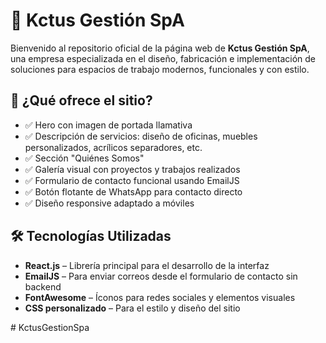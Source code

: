 # 🌵 Kctus Gestión SpA


Bienvenido al repositorio oficial de la página web de **Kctus Gestión SpA**, una empresa especializada en el diseño, fabricación e implementación de soluciones para espacios de trabajo modernos, funcionales y con estilo.


## 🚀 ¿Qué ofrece el sitio?


- ✅ Hero con imagen de portada llamativa
- ✅ Descripción de servicios: diseño de oficinas, muebles personalizados, acrílicos separadores, etc.
- ✅ Sección "Quiénes Somos"
- ✅ Galería visual con proyectos y trabajos realizados
- ✅ Formulario de contacto funcional usando EmailJS
- ✅ Botón flotante de WhatsApp para contacto directo
- ✅ Diseño responsive adaptado a móviles


## 🛠️ Tecnologías Utilizadas


- **React.js** – Librería principal para el desarrollo de la interfaz
- **EmailJS** – Para enviar correos desde el formulario de contacto sin backend
- **FontAwesome** – Íconos para redes sociales y elementos visuales
- **CSS personalizado** – Para el estilo y diseño del sitio


#   K c t u s G e s t i o n S p a 
